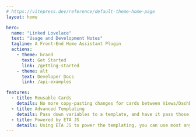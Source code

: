 ```yaml
---
# https://vitepress.dev/reference/default-theme-home-page
layout: home

hero:
  name: "Linked Lovelace"
  text: "Usage and Development Notes"
  tagline: A Front-End Home Assistant Plugin
  actions:
    - theme: brand
      text: Get Started
      link: /getting-started
    - theme: alt
      text: Developer Docs
      link: /api-examples

features:
  - title: Reusable Cards
    details: No more copy-pasting changes for cards between Views/Dashboards
  - title: Advanced Templating
    details: Pass down variables to a template, and have it pass those down to another template!
  - title: Powered by ETA JS
    details: Using ETA JS to power the templating, you can use most any of the features there such as partials!
---
```


